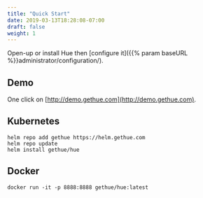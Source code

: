 ```yaml
---
title: "Quick Start"
date: 2019-03-13T18:28:08-07:00
draft: false
weight: 1
---
```


Open-up or install Hue then [configure it]({{% param baseURL %}}administrator/configuration/).

## Demo

One click on [http://demo.gethue.com](http://demo.gethue.com).

## Kubernetes

    helm repo add gethue https://helm.gethue.com
    helm repo update
    helm install gethue/hue

## Docker

    docker run -it -p 8888:8888 gethue/hue:latest
